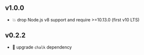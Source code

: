## v1.0.0

* 💥 drop Node.js v8 support and require >=10.13.0 (first v10 LTS)

## v0.2.2

* 🐞 upgrade `chalk` dependency

